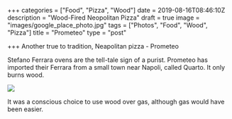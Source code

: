 +++
categories = ["Food", "Pizza", "Wood"]
date = 2019-08-16T08:46:10Z
description = "Wood-Fired Neopolitan Pizza"
draft = true
image = "images/google_place_photo.jpg"
tags = ["Photos", "Food", "Wood", "Pizza"]
title = "Prometeo"
type = "post"

+++
Another true to tradition, Neapolitan pizza - Prometeo

Stefano Ferrara ovens are the tell-tale sign of a purist. Prometeo has imported their Ferrara from a small town near Napoli, called Quarto. It only burns wood.

![](/static/google_place_pizza.jpg)

It was a conscious choice to use wood over gas, although gas would have been easier.